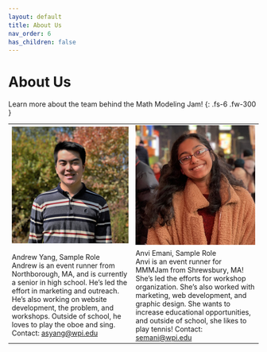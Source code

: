 ```yaml
---
layout: default
title: About Us
nav_order: 6
has_children: false
---
```


<link rel="stylesheet" type="text/css" media="all" href="/assets/css/styling.css" />

# About Us

Learn more about the team behind the Math Modeling Jam!
{: .fs-6 .fw-300 }

<TABLE>
    <!-- ROW 1 OF IMAGES -->
    <TR>
        <!-- PERSON 1 IMAGE -->
        <TD> 
            <img class="profile responsive" src="/assets/images/asyang.jpg" alt="Andrew Yang"/>
        </TD>
        <!-- PERSON 2 IMAGE -->
        <TD> 
            <img class="profile responsive" src="/assets/images/anviemani.jpeg" alt="Anvi Emani"/>
        </TD>
    </TR>
    <!-- ROW 1 OF NAMES -->
    <TR>
        <!-- PERSON 1 NAME -->
        <TD>
            Andrew Yang, Sample Role <br>
Andrew is an event runner from Northborough, MA, and is currently a senior in high school. He’s led the effort in marketing and outreach. He’s also working on website development, the problem, and workshops. Outside of school, he loves to play the oboe and sing. Contact:
              <a href="mailto:asyang@wpi.edu">asyang@wpi.edu</a> 
        </TD>
        <!-- PERSON 2 NAME -->
        <TD>
            Anvi Emani, Sample Role<br>
Anvi is an event runner for MMMJam from Shrewsbury, MA! She’s led the efforts for workshop organization. She’s also worked with marketing, web development, and graphic design. She wants to increase educational opportunities, and outside of school, she likes to play tennis! Contact:
            <a href="mailto:semani@wpi.edu">semani@wpi.edu</a>
        </TD>
</TABLE>